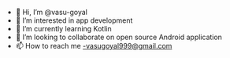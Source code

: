 - 👋 Hi, I’m @vasu-goyal
- 👀 I’m interested in app development
- 🌱 I’m currently learning Kotlin 
- 💞️ I’m looking to collaborate on open source Android application
- 📫 How to reach me -vasugoyal999@gmail.com

<!---
vasu-goyal/vasu-goyal is a ✨ unique ✨ repository because its `README.md` (this file) appears on your GitHub profile.
You can click the Preview link to take a look at your changes.
--->
